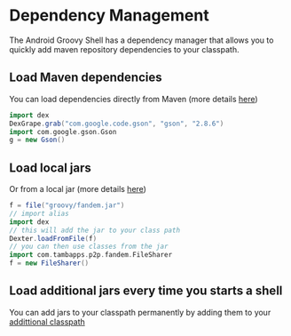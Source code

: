 # Dependency Management

The Android Groovy Shell has a dependency manager that allows you to
quickly add maven repository dependencies to your classpath.

## Load Maven dependencies
You can load dependencies directly from Maven (more details [here](https://tambapps.github.io/groovy-shell-user-manual/dependency-management/dexgrape/))
```groovy
import dex
DexGrape.grab("com.google.code.gson", "gson", "2.8.6")
import com.google.gson.Gson
g = new Gson()
```


## Load local jars
Or from a local jar (more details [here](https://tambapps.github.io/groovy-shell-user-manual/dependency-management/dexter/))
```groovy
f = file("groovy/fandem.jar")
// import alias
import dex
// this will add the jar to your class path
Dexter.loadFromFile(f)
// you can then use classes from the jar
import com.tambapps.p2p.fandem.FileSharer
f = new FileSharer()
```

## Load additional jars every time you starts a shell

You can add jars to your classpath permanently by adding them to your [addittional classpath](https://tambapps.github.io/groovy-shell-user-manual/dependency-management/additional-classpath/)